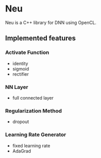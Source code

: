 Neu
===

Neu is a C++ library for DNN using OpenCL.

Implemented features
---

### Activate Function
- identity
- sigmoid
- rectifier

### NN Layer
- full connected layer

### Regularization Method
- dropout

### Learning Rate Generator
- fixed learning rate
- AdaGrad
